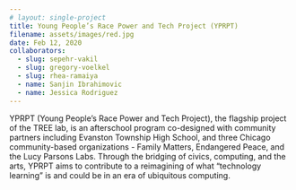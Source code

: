 ```yaml
---
# layout: single-project
title: Young People’s Race Power and Tech Project (YPRPT)
filename: assets/images/red.jpg
date: Feb 12, 2020
collaborators:
  - slug: sepehr-vakil
  - slug: gregory-voelkel
  - slug: rhea-ramaiya
  - name: Sanjin Ibrahimovic
  - name: Jessica Rodriguez
---
```

YPRPT (Young People’s Race Power and Tech Project), the flagship project of the TREE lab, is an afterschool program co-designed with community partners including Evanston Township High School, and three Chicago community-based organizations - Family Matters, Endangered Peace, and the Lucy Parsons Labs. Through the bridging of civics, computing, and the arts, YPRPT aims to contribute to a reimagining of what “technology learning” is and could be in an era of ubiquitous computing.
